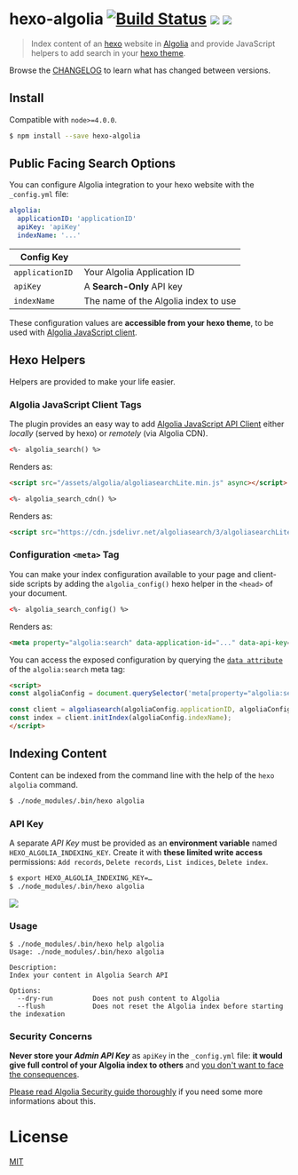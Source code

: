 # hexo-algolia [![Build Status][]][pkg-build] ![][pkg-downloads] ![][pkg-version]

> Index content of an [hexo][] website in [Algolia][] and provide JavaScript helpers to add search in your [hexo theme][].

Browse the [CHANGELOG][] to learn what has changed between versions.

## Install

Compatible with `node>=4.0.0`.

```bash
$ npm install --save hexo-algolia
```

## Public Facing Search Options

You can configure Algolia integration to your hexo website with the `_config.yml` file:

``` yaml
algolia:
  applicationID: 'applicationID'
  apiKey: 'apiKey'
  indexName: '...'
```

| Config Key | |
| --- | --- |
| `applicationID` | Your Algolia Application ID |
| `apiKey` | A **Search-Only** API key |
| `indexName` | The name of the Algolia index to use |

These configuration values are **accessible from your hexo theme**, to be used with [Algolia JavaScript client](https://www.algolia.com/doc/guides/search/auto-complete/#user-interface).

## Hexo Helpers

Helpers are provided to make your life easier.

### Algolia JavaScript Client Tags

The plugin provides an easy way to add [Algolia JavaScript API Client][js-client] either _locally_ (served by hexo) or _remotely_ (via Algolia CDN).

```html
<%- algolia_search() %>
```

Renders as:

```html
<script src="/assets/algolia/algoliasearchLite.min.js" async></script>
```

```html
<%- algolia_search_cdn() %>
```

Renders as:

```html
<script src="https://cdn.jsdelivr.net/algoliasearch/3/algoliasearchLite.min.js" async></script>
```

### Configuration `<meta>` Tag

You can make your index configuration available to your page and client-side scripts by adding the `algolia_config()` hexo helper in the `<head>` of your document.

```html
<%- algolia_search_config() %>
```

Renders as:

```html
<meta property="algolia:search" data-application-id="..." data-api-key="..." data-index-name="...">
```

You can access the exposed configuration by querying the [`data attribute`](dataset) of the `algolia:search` meta tag:

```html
<script>
const algoliaConfig = document.querySelector('meta[property="algolia:search"]').dataset;

const client = algoliasearch(algoliaConfig.applicationID, algoliaConfig.apiKey);
const index = client.initIndex(algoliaConfig.indexName);
</script>
```

## Indexing Content

Content can be indexed from the command line with the help of the `hexo algolia` command.

```bash
$ ./node_modules/.bin/hexo algolia
```

### API Key

A separate _API Key_ must be provided as an **environment variable** named `HEXO_ALGOLIA_INDEXING_KEY`. Create it with **these limited write access** permissions: `Add records`, `Delete records`, `List indices`, `Delete index`.

```bash
$ export HEXO_ALGOLIA_INDEXING_KEY=…
$ ./node_modules/.bin/hexo algolia
```
![](algolia-write-key.png)

### Usage

```
$ ./node_modules/.bin/hexo help algolia
Usage: ./node_modules/.bin/hexo algolia

Description:
Index your content in Algolia Search API

Options:
  --dry-run          Does not push content to Algolia
  --flush            Does not reset the Algolia index before starting the indexation
```

### Security Concerns

**Never store your _Admin API Key_** as `apiKey` in the `_config.yml` file: **it would give full control of your Algolia index to others** and [you don't want to face the consequences][daily-mirror-bonanza].

[Please read Algolia Security guide thoroughly][security] if you need some more informations about this.

# License

[MIT](LICENSE)

[Build Status]: https://travis-ci.org/oncletom/hexo-algolia.svg?branch=master
[pkg-build]: https://travis-ci.org/oncletom/hexo-algolia
[pkg-downloads]: https://img.shields.io/npm/dm/hexo-algolia.svg
[pkg-version]: https://img.shields.io/npm/v/hexo-algolia.svg

[hexo]: https://hexo.io/
[Algolia]: https://www.algolia.com/
[hexo theme]: https://hexo.io/docs/themes.html

[CHANGELOG]: https://github.com/oncletom/hexo-algolia/blob/master/CHANGELOG.md

[js-client]: https://www.algolia.com/doc/api-client/javascript/
[batching]: https://www.algolia.com/doc/guides/indexing/import-synchronize-data/#batching
[security]: https://www.algolia.com/doc/guides/security/api-keys/
[dataset]: https://developer.mozilla.org/en-US/docs/Learn/HTML/Howto/Use_data_attributes
[daily-mirror-bonanza]: http://www.mirror.co.uk/all-about/cybersecurity

